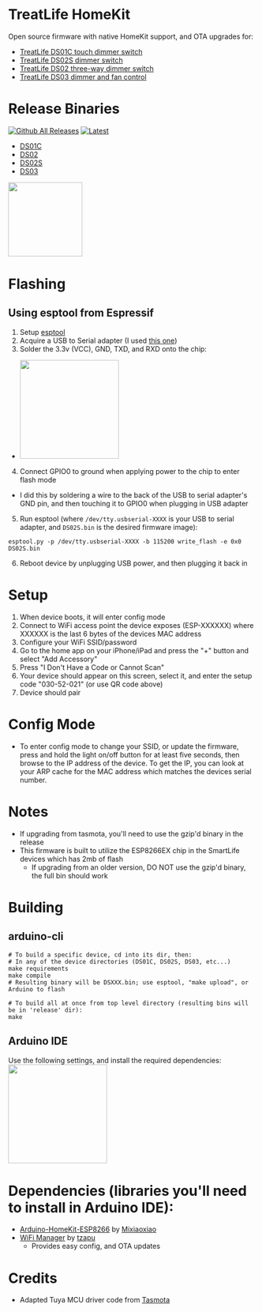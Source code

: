 # TreatLife HomeKit
Open source firmware with native HomeKit support, and OTA upgrades for:
* [TreatLife DS01C touch dimmer switch](https://smile.amazon.com/dp/B07PJTLB7Z)
* [TreatLife DS02S dimmer switch](https://smile.amazon.com/dp/B07YKFSWJN)
* [TreatLife DS02 three-way dimmer switch](https://smile.amazon.com/dp/B08R89VNMV)
* [TreatLife DS03 dimmer and fan control](https://smile.amazon.com/dp/B086PPRWL7)

# Release Binaries
[![Github All Releases](https://img.shields.io/github/downloads/paullj1/TreatLife-HomeKit/total.svg)]()
[![Latest](https://img.shields.io/github/v/tag/paullj1/TreatLife-HomeKit?color=Blue&label=last+release)](https://github.com/paullj1/TreatLife-HomeKit/releases)
* [DS01C](https://github.com/paullj1/TreatLife-HomeKit/releases/latest/download/DS01C.bin)
* [DS02](https://github.com/paullj1/TreatLife-HomeKit/releases/latest/download/DS02.bin)
* [DS02S](https://github.com/paullj1/TreatLife-HomeKit/releases/latest/download/DS02S.bin)
* [DS03](https://github.com/paullj1/TreatLife-HomeKit/releases/latest/download/DS03.bin)

<img src="https://github.com/paullj1/TreatLife-HomeKit/raw/main/qrcode.svg" width="150" />

# Flashing
## Using esptool from Espressif
1. Setup [esptool](https://github.com/espressif/esptool)
2. Acquire a USB to Serial adapter (I used [this one](https://www.amazon.com/dp/B07VV4B2MJ))
3. Solder the 3.3v (VCC), GND, TXD, and RXD onto the chip:
  * <img src="https://github.com/paullj1/TreatLife-HomeKit/raw/main/Images/Flash.jpg" width="200" />
4. Connect GPIO0 to ground when applying power to the chip to enter flash mode
  * I did this by soldering a wire to the back of the USB to serial adapter's GND pin, and then touching it to GPIO0 when plugging in USB adapter
5. Run esptool (where `/dev/tty.usbserial-XXXX` is your USB to serial adapter, and `DS02S.bin` is the desired firmware image):
```
esptool.py -p /dev/tty.usbserial-XXXX -b 115200 write_flash -e 0x0 DS02S.bin
```
6. Reboot device by unplugging USB power, and then plugging it back in

# Setup
1. When device boots, it will enter config mode
2. Connect to WiFi access point the device exposes (ESP-XXXXXX) where XXXXXX is the last 6 bytes of the devices MAC address
3. Configure your WiFi SSID/password
4. Go to the home app on your iPhone/iPad and press the "+" button and select "Add Accessory"
5. Press "I Don't Have a Code or Cannot Scan"
6. Your device should appear on this screen, select it, and enter the setup code "030-52-021" (or use QR code above)
7. Device should pair

# Config Mode
* To enter config mode to change your SSID, or update the firmware, press and hold the light on/off button for at least five seconds, then browse to the IP address of the device.  To get the IP, you can look at your ARP cache for the MAC address which matches the devices serial number. 

# Notes
* If upgrading from tasmota, you'll need to use the gzip'd binary in the release
* This firmware is built to utilize the ESP8266EX chip in the SmartLife devices
  which has 2mb of flash
  * If upgrading from an older version, DO NOT use the gzip'd binary, the full
    bin should work

# Building
## arduino-cli
```
# To build a specific device, cd into its dir, then:
# In any of the device directories (DS01C, DS02S, DS03, etc...)
make requirements
make compile
# Resulting binary will be DSXXX.bin; use esptool, "make upload", or Arduino to flash

# To build all at once from top level directory (resulting bins will be in 'release' dir):
make
```

## Arduino IDE
Use the following settings, and install the required dependencies:<br />
<img src="https://github.com/paullj1/TreatLife-HomeKit/raw/main/Images/Arduino%20Settings.png" width="200" />

# Dependencies (libraries you'll need to install in Arduino IDE):
* [Arduino-HomeKit-ESP8266](https://github.com/Mixiaoxiao/Arduino-HomeKit-ESP8266) by [Mixiaoxiao](https://github.com/Mixiaoxiao)
* [WiFi Manager](https://github.com/tzapu/WiFiManager) by [tzapu](https://github.com/tzapu)
  * Provides easy config, and OTA updates

# Credits
* Adapted Tuya MCU driver code from [Tasmota](https://tasmota.github.io/docs/)
